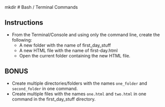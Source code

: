 mkdir # Bash / Terminal Commands

## Instructions

* From the Terminal/Console and using only the command line, create the following:
  * A new folder with the name of first_day_stuff
  * A new HTML file with the name of first-day.html
  * Open the current folder containing the new HTML file.

## BONUS
* Create multiple directories/folders with the names `one_folder` and `second_folder` in one command.
* Create multiple files with the names `one.html` and `two.html` in one command in the first_day_stuff directory.
